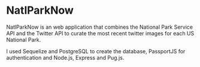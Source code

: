 # NatlParkNow 

NatlParkNow is an web application that combines the National Park Service API and the Twitter API to curate the most recent twitter images for each US National Park.

I used Sequelize and PostgreSQL to create the database, PassportJS for authentication and Node.js, Express and Pug.js.